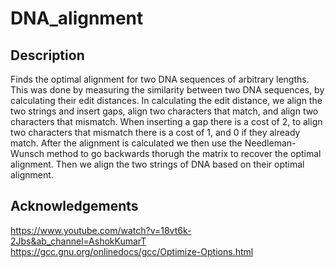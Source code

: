 # DNA_alignment

## Description
Finds the optimal alignment for two DNA sequences of arbitrary lengths. This was done by measuring the similarity between two DNA sequences, by calculating their edit distances. In calculating the edit distance, we align the two strings and insert gaps, align two characters that match, and align two characters that mismatch. When inserting a gap there is a cost of 2, to align two characters that mismatch there is a cost of 1, and 0 if they already match. After the alignment is calculated we then use the Needleman-Wunsch method to go backwards thorugh the matrix to recover the optimal alignment. Then we align the two strings of DNA based on their optimal alignment. 

## Acknowledgements
<https://www.youtube.com/watch?v=18vt6k-2Jbs&ab_channel=AshokKumarT>
<https://gcc.gnu.org/onlinedocs/gcc/Optimize-Options.html>
